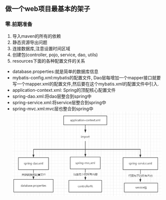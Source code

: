 ## 做一个web项目最基本的架子
### 零.前期准备
1. 导入maven的所有的依赖
2. 静态资源导出问题
3. 连接数据库,注意设置时间区域   
4. 创建包(controller, pojo, service, dao, utils)  
5. resources下面的各种配置文件的关系  
- database.properties:就是简单的数据库信息  
- mybatis-config.xml:mybatis的配置文件, Dao层每增加一个mapper接口就要写一个mapper.xml的配置文件,然后要在这个mybatis.xml的配置文件中引入.
- application-context.xml: Spring的顶配核心配置文件  
- spring-dao.xml:将dao层整合到spring中  
- spring-service.xml:将service层整合到spring中 
- spring-mvc.xml:mvc层也整合到spring中  
![](./images/connect.png)
